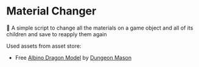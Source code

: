 # Material Changer
:shell: A simple script to change all the materials on a game object and all of its children and save to reapply them again

Used assets from asset store:
- Free [Albino Dragon Model](https://assetstore.unity.com/packages/3d/characters/creatures/dragon-the-terror-bringer-pbr-77121) by [Dungeon Mason](https://assetstore.unity.com/publishers/23554)

 
